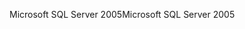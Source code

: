 <span data-ttu-id="496e3-101">Microsoft SQL Server 2005</span><span class="sxs-lookup"><span data-stu-id="496e3-101">Microsoft SQL Server 2005</span></span>